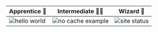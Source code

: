 
| Apprentice 👶 | Intermediate 🏃‍♀️ | Wizard 🧙 |
| --- | --- | --- |
| ![hello world](https://badgen.net/https/napkin-examples.npkn.net/github-repo-badge/1) | ![no cache example](https://napkin-examples.npkn.net/github-repo-badge/no-cache) | ![site status](https://napkin-examples.npkn.net/github-repo-badge/3) |




